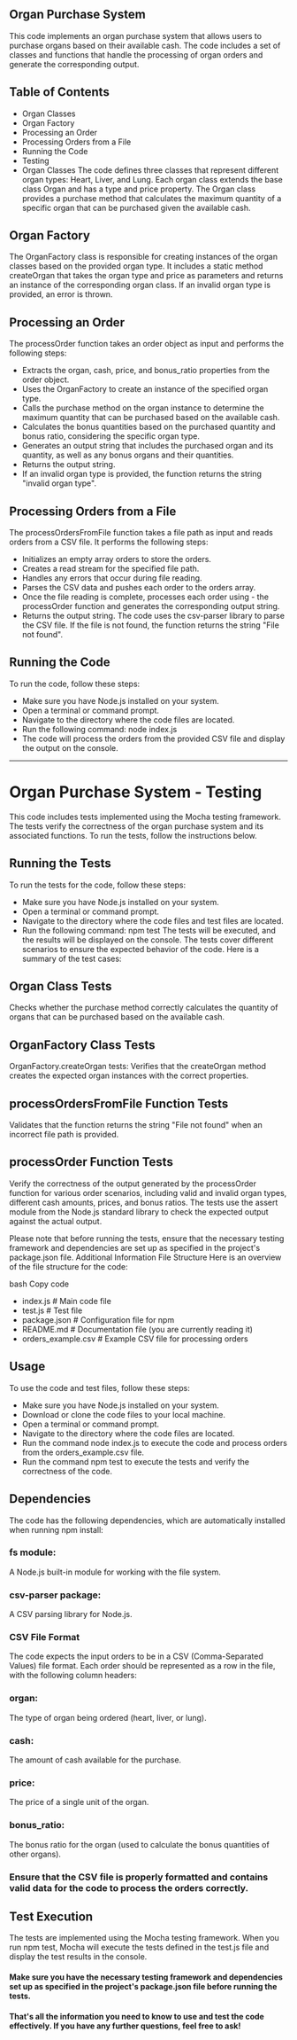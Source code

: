 
## Organ Purchase System
This code implements an organ purchase system that allows users to purchase organs based on their available cash. The code includes a set of classes and functions that handle the processing of organ orders and generate the corresponding output.

## Table of Contents
- Organ Classes
- Organ Factory
- Processing an Order
- Processing Orders from a File
- Running the Code
- Testing
- Organ Classes
The code defines three classes that represent different organ types: Heart, Liver, and Lung. Each organ class extends the base class Organ and has a type and price property. The Organ class provides a purchase method that calculates the maximum quantity of a specific organ that can be purchased given the available cash.

## Organ Factory
The OrganFactory class is responsible for creating instances of the organ classes based on the provided organ type. It includes a static method createOrgan that takes the organ type and price as parameters and returns an instance of the corresponding organ class. If an invalid organ type is provided, an error is thrown.

## Processing an Order
The processOrder function takes an order object as input and performs the following steps:

- Extracts the organ, cash, price, and bonus_ratio properties from the order object.
- Uses the OrganFactory to create an instance of the specified organ type.
- Calls the purchase method on the organ instance to determine the maximum quantity that can be purchased based on the available cash.
- Calculates the bonus quantities based on the purchased quantity and bonus ratio, considering the specific organ type.
- Generates an output string that includes the purchased organ and its quantity, as well as any bonus organs and their quantities.
- Returns the output string.
- If an invalid organ type is provided, the function returns the string "invalid organ type".

## Processing Orders from a File
The processOrdersFromFile function takes a file path as input and reads orders from a CSV file. It performs the following steps:

- Initializes an empty array orders to store the orders.
- Creates a read stream for the specified file path.
- Handles any errors that occur during file reading.
- Parses the CSV data and pushes each order to the orders array.
- Once the file reading is complete, processes each order using - the processOrder function and generates the corresponding output string.
- Returns the output string.
The code uses the csv-parser library to parse the CSV file. If the file is not found, the function returns the string "File not found".

## Running the Code
To run the code, follow these steps:

 - Make sure you have Node.js installed on your system.
 - Open a terminal or command prompt.
- Navigate to the directory where the code files are located.
- Run the following command: node index.js
- The code will process the orders from the provided CSV file and display the output on the console.



**************************************************************************


# Organ Purchase System - Testing
This code includes tests implemented using the Mocha testing framework. The tests verify the correctness of the organ purchase system and its associated functions. To run the tests, follow the instructions below.

## Running the Tests
To run the tests for the code, follow these steps:

- Make sure you have Node.js installed on your system.
- Open a terminal or command prompt.
- Navigate to the directory where the code files and test files are located.
- Run the following command: npm test
The tests will be executed, and the results will be displayed on the console.
The tests cover different scenarios to ensure the expected behavior of the code. Here is a summary of the test cases:

## Organ Class Tests
Checks whether the purchase method correctly calculates the quantity of organs that can be purchased based on the available cash.

## OrganFactory Class Tests
OrganFactory.createOrgan tests: Verifies that the createOrgan method creates the expected organ instances with the correct properties.

## processOrdersFromFile Function Tests
Validates that the function returns the string "File not found" when an incorrect file path is provided.
## processOrder Function Tests
Verify the correctness of the output generated by the processOrder function for various order scenarios, including valid and invalid organ types, different cash amounts, prices, and bonus ratios.
The tests use the assert module from the Node.js standard library to check the expected output against the actual output.

Please note that before running the tests, ensure that the necessary testing framework and dependencies are set up as specified in the project's package.json file.
Additional Information
File Structure
Here is an overview of the file structure for the code:

bash
Copy code
- index.js             # Main code file
- test.js              # Test file
- package.json         # Configuration file for npm
- README.md            # Documentation file (you are currently reading it)
- orders_example.csv   # Example CSV file for processing orders

## Usage
To use the code and test files, follow these steps:

- Make sure you have Node.js installed on your system.
- Download or clone the code files to your local machine.
- Open a terminal or command prompt.
- Navigate to the directory where the code files are located.
- Run the command node index.js to execute the code and process orders from the orders_example.csv file.
- Run the command npm test to execute the tests and verify the correctness of the code.
## Dependencies
The code has the following dependencies, which are automatically installed when running npm install:

### fs module: 
A Node.js built-in module for working with the file system.
### csv-parser package: 
A CSV parsing library for Node.js.
### CSV File Format
The code expects the input orders to be in a CSV (Comma-Separated Values) file format. Each order should be represented as a row in the file, with the following column headers:

### organ: 
The type of organ being ordered (heart, liver, or lung).
### cash: 
The amount of cash available for the purchase.
### price: 
The price of a single unit of the organ.
### bonus_ratio:
The bonus ratio for the organ (used to calculate the bonus quantities of other organs).
### Ensure that the CSV file is properly formatted and contains valid data for the code to process the orders correctly.

## Test Execution
The tests are implemented using the Mocha testing framework. When you run npm test, Mocha will execute the tests defined in the test.js file and display the test results in the console.

#### Make sure you have the necessary testing framework and dependencies set up as specified in the project's package.json file before running the tests.


#### That's all the information you need to know to use and test the code effectively. If you have any further questions, feel free to ask!